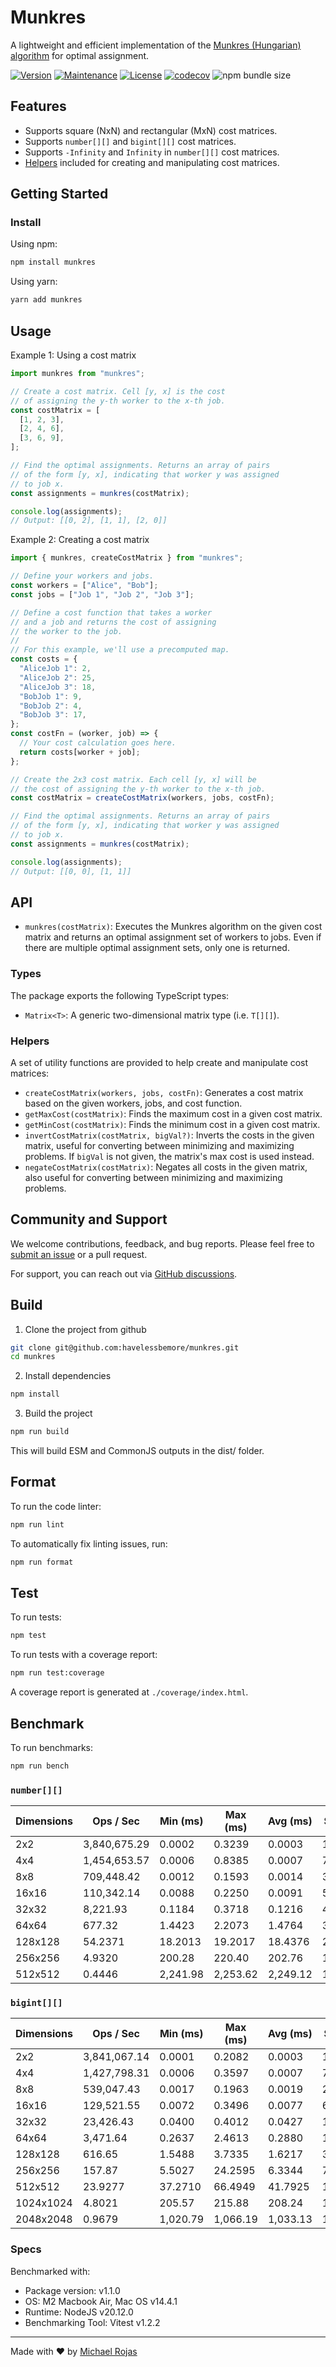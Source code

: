 # Munkres

A lightweight and efficient implementation of the [Munkres (Hungarian) algorithm](https://en.wikipedia.org/wiki/Hungarian_algorithm) for optimal assignment.

[![Version](https://img.shields.io/npm/v/munkres.svg)](https://www.npmjs.com/package/munkres)
[![Maintenance](https://img.shields.io/maintenance/yes/2024.svg)](https://github.com/havelessbemore/munkres/graphs/commit-activity)
[![License](https://img.shields.io/github/license/havelessbemore/munkres.svg)](https://github.com/havelessbemore/munkres/blob/master/LICENSE)
[![codecov](https://codecov.io/gh/havelessbemore/munkres/graph/badge.svg?token=F362G7C9U0)](https://codecov.io/gh/havelessbemore/munkres)
![npm bundle size](https://img.shields.io/bundlephobia/minzip/munkres)

## Features

- Supports square (NxN) and rectangular (MxN) cost matrices.
- Supports `number[][]` and `bigint[][]` cost matrices.
- Supports `-Infinity` and `Infinity` in `number[][]` cost matrices.
- [Helpers](#helpers) included for creating and manipulating cost matrices.

## Getting Started

### Install

Using npm:

```bash
npm install munkres
```

Using yarn:

```bash
yarn add munkres
```

## Usage

Example 1: Using a cost matrix

```javascript
import munkres from "munkres";

// Create a cost matrix. Cell [y, x] is the cost
// of assigning the y-th worker to the x-th job.
const costMatrix = [
  [1, 2, 3],
  [2, 4, 6],
  [3, 6, 9],
];

// Find the optimal assignments. Returns an array of pairs
// of the form [y, x], indicating that worker y was assigned
// to job x.
const assignments = munkres(costMatrix);

console.log(assignments);
// Output: [[0, 2], [1, 1], [2, 0]]
```

Example 2: Creating a cost matrix

```javascript
import { munkres, createCostMatrix } from "munkres";

// Define your workers and jobs.
const workers = ["Alice", "Bob"];
const jobs = ["Job 1", "Job 2", "Job 3"];

// Define a cost function that takes a worker
// and a job and returns the cost of assigning
// the worker to the job.
//
// For this example, we'll use a precomputed map.
const costs = {
  "AliceJob 1": 2,
  "AliceJob 2": 25,
  "AliceJob 3": 18,
  "BobJob 1": 9,
  "BobJob 2": 4,
  "BobJob 3": 17,
};
const costFn = (worker, job) => {
  // Your cost calculation goes here.
  return costs[worker + job];
};

// Create the 2x3 cost matrix. Each cell [y, x] will be
// the cost of assigning the y-th worker to the x-th job.
const costMatrix = createCostMatrix(workers, jobs, costFn);

// Find the optimal assignments. Returns an array of pairs
// of the form [y, x], indicating that worker y was assigned
// to job x.
const assignments = munkres(costMatrix);

console.log(assignments);
// Output: [[0, 0], [1, 1]]
```

## API

- `munkres(costMatrix)`: Executes the Munkres algorithm on the given cost matrix and returns an optimal assignment set of workers to jobs. Even if there are multiple optimal assignment sets, only one is returned.

### Types

The package exports the following TypeScript types:

- `Matrix<T>`: A generic two-dimensional matrix type (i.e. `T[][]`).

### Helpers

A set of utility functions are provided to help create and manipulate cost matrices:

- `createCostMatrix(workers, jobs, costFn)`: Generates a cost matrix based on the given workers, jobs, and cost function.
- `getMaxCost(costMatrix)`: Finds the maximum cost in a given cost matrix.
- `getMinCost(costMatrix)`: Finds the minimum cost in a given cost matrix.
- `invertCostMatrix(costMatrix, bigVal?)`: Inverts the costs in the given matrix, useful for converting between minimizing and maximizing problems. If `bigVal` is not given, the matrix's max cost is used instead.
- `negateCostMatrix(costMatrix)`: Negates all costs in the given matrix, also useful for converting between minimizing and maximizing problems.

## Community and Support

We welcome contributions, feedback, and bug reports. Please feel free to [submit an issue](https://github.com/havelessbemore/munkres/issues) or a pull request.

For support, you can reach out via [GitHub discussions](https://github.com/havelessbemore/munkres/discussions).

## Build

1. Clone the project from github

```bash
git clone git@github.com:havelessbemore/munkres.git
cd munkres
```

2. Install dependencies

```bash
npm install
```

3. Build the project

```bash
npm run build
```

This will build ESM and CommonJS outputs in the dist/ folder.

## Format

To run the code linter:

```bash
npm run lint
```

To automatically fix linting issues, run:

```bash
npm run format
```

## Test

To run tests:

```bash
npm test
```

To run tests with a coverage report:

```bash
npm run test:coverage
```

A coverage report is generated at `./coverage/index.html`.

## Benchmark

To run benchmarks:

```bash
npm run bench
```

### `number[][]`

| Dimensions | Ops / Sec    | Min (ms) | Max (ms) | Avg (ms) | Samples |
| ---------- | ------------ | -------- | -------- | -------- | ------- |
| 2x2        | 3,840,675.29 | 0.0002   | 0.3239   | 0.0003   | 1920338 |
| 4x4        | 1,454,653.57 | 0.0006   | 0.8385   | 0.0007   | 727327  |
| 8x8        | 709,448.42   | 0.0012   | 0.1593   | 0.0014   | 354725  |
| 16x16      | 110,342.14   | 0.0088   | 0.2250   | 0.0091   | 55172   |
| 32x32      | 8,221.93     | 0.1184   | 0.3718   | 0.1216   | 4111    |
| 64x64      | 677.32       | 1.4423   | 2.2073   | 1.4764   | 339     |
| 128x128    | 54.2371      | 18.2013  | 19.2017  | 18.4376  | 28      |
| 256x256    | 4.9320       | 200.28   | 220.40   | 202.76   | 10      |
| 512x512    | 0.4446       | 2,241.98 | 2,253.62 | 2,249.12 | 10      |

### `bigint[][]`

| Dimensions | Ops / Sec    | Min (ms) | Max (ms) | Avg (ms) | Samples |
| ---------- | ------------ | -------- | -------- | -------- | ------- |
| 2x2        | 3,841,067.14 | 0.0001   | 0.2082   | 0.0003   | 1920534 |
| 4x4        | 1,427,798.31 | 0.0006   | 0.3597   | 0.0007   | 713900  |
| 8x8        | 539,047.43   | 0.0017   | 0.1963   | 0.0019   | 269524  |
| 16x16      | 129,521.55   | 0.0072   | 0.3496   | 0.0077   | 64761   |
| 32x32      | 23,426.43    | 0.0400   | 0.4012   | 0.0427   | 11717   |
| 64x64      | 3,471.64     | 0.2637   | 2.4613   | 0.2880   | 1736    |
| 128x128    | 616.65       | 1.5488   | 3.7335   | 1.6217   | 309     |
| 256x256    | 157.87       | 5.5027   | 24.2595  | 6.3344   | 79      |
| 512x512    | 23.9277      | 37.2710  | 66.4949  | 41.7925  | 12      |
| 1024x1024  | 4.8021       | 205.57   | 215.88   | 208.24   | 10      |
| 2048x2048  | 0.9679       | 1,020.79 | 1,066.19 | 1,033.13 | 10      |

### Specs

Benchmarked with:

- Package version: v1.1.0
- OS: M2 Macbook Air, Mac OS v14.4.1
- Runtime: NodeJS v20.12.0
- Benchmarking Tool: Vitest v1.2.2

---

Made with ❤️ by [Michael Rojas](https://github.com/havelessbemore)
